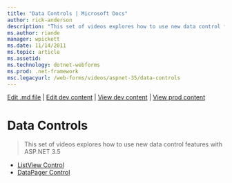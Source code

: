 ```yaml
---
title: "Data Controls | Microsoft Docs"
author: rick-anderson
description: "This set of videos explores how to use new data control features with ASP.NET 3.5"
ms.author: riande
manager: wpickett
ms.date: 11/14/2011
ms.topic: article
ms.assetid: 
ms.technology: dotnet-webforms
ms.prod: .net-framework
msc.legacyurl: /web-forms/videos/aspnet-35/data-controls
---
```

[Edit .md file](C:\Projects\msc\dev\Msc.Www\Web.ASP\App_Data\github\web-forms\videos\aspnet-35\index.md) | [Edit dev content](http://www.aspdev.net/umbraco#/content/content/edit/35817) | [View dev content](http://docs.aspdev.net/tutorials/web-forms/videos/aspnet-35/data-controls/index.html) | [View prod content](http://www.asp.net/web-forms/videos/aspnet-35/data-controls)

Data Controls
====================
> This set of videos explores how to use new data control features with ASP.NET 3.5


- [ListView Control](the-listview-control.md)
- [DataPager Control](the-datapager-control.md)